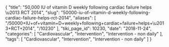 {
    "title": "50,000 IU of vitamin D weekly following cardiac failure helps \u2013 RCT 2014",
    "slug": "50000-iu-of-vitamin-d-weekly-following-cardiac-failure-helps-rct-2014",
    "aliases": [
        "/50000+IU+of+vitamin+D+weekly+following+cardiac+failure+helps+\u2013+RCT+2014",
        "/10230"
    ],
    "tiki_page_id": 10230,
    "date": "2018-11-24",
    "categories": [
        "Cardiovascular",
        "Intervention",
        "Intervention - non daily"
    ],
    "tags": [
        "Cardiovascular",
        "Intervention",
        "Intervention - non daily"
    ]
}